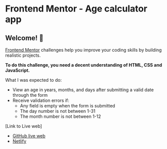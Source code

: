 # Frontend Mentor - Age calculator app



## Welcome! 👋



[Frontend Mentor](https://www.frontendmentor.io) challenges help you improve your coding skills by building realistic projects.

**To do this challenge, you need a decent understanding of HTML, CSS and JavaScript.**






What I was expected to do: 

- View an age in years, months, and days after submitting a valid date through the form
- Receive validation errors if:
  - Any field is empty when the form is submitted
  - The day number is not between 1-31
  - The month number is not between 1-12

[Link to Live web]
- [GitHub live web](https://ayokadev.github.io/age-calculator-app/)
- [Netlify](https://www.netlify.com/)

